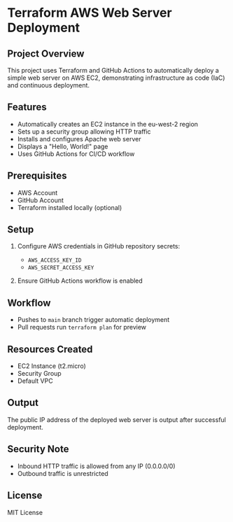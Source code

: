 # Terraform AWS Web Server Deployment

## Project Overview
This project uses Terraform and GitHub Actions to automatically deploy a simple web server on AWS EC2, demonstrating infrastructure as code (IaC) and continuous deployment.

## Features
- Automatically creates an EC2 instance in the eu-west-2 region
- Sets up a security group allowing HTTP traffic
- Installs and configures Apache web server
- Displays a "Hello, World!" page
- Uses GitHub Actions for CI/CD workflow

## Prerequisites
- AWS Account
- GitHub Account
- Terraform installed locally (optional)

## Setup
1. Configure AWS credentials in GitHub repository secrets:
   - `AWS_ACCESS_KEY_ID`
   - `AWS_SECRET_ACCESS_KEY`

2. Ensure GitHub Actions workflow is enabled

## Workflow
- Pushes to `main` branch trigger automatic deployment
- Pull requests run `terraform plan` for preview

## Resources Created
- EC2 Instance (t2.micro)
- Security Group
- Default VPC

## Output
The public IP address of the deployed web server is output after successful deployment.

## Security Note
- Inbound HTTP traffic is allowed from any IP (0.0.0.0/0)
- Outbound traffic is unrestricted

## License
MIT License
